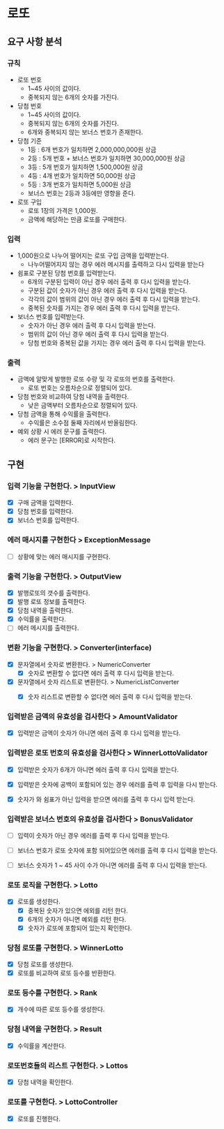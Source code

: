 # 로또

## 요구 사항 분석

### 규칙

- 로또 번호
    - 1~45 사이의 값이다.
    - 중복되지 않는 6개의 숫자를 가진다.
- 당첨 번호
    - 1~45 사이의 값이다.
    - 중복되지 않는 6개의 숫자를 가진다.
    - 6개와 중복되지 않는 보너스 번호가 존재한다.
- 당첨 기준
    - 1등 : 6개 번호가 일치하면 2,000,000,000원 상금
    - 2등 : 5개 번호 + 보너스 번호가 일치하면 30,000,000원 상금
    - 3등 : 5개 번호가 일치하면 1,500,000원 상금
    - 4등 : 4개 번호가 일치하면 50,000원 상금
    - 5등 : 3개 번호가 일치하면 5,000원 상금
    - 보너스 번호는 2등과 3등에만 영향을 준다.
- 로또 구입
    - 로또 1장의 가격은 1,000원.
    - 금액에 해당하는 만큼 로또를 구매한다.

### 입력

- 1,000원으로 나누어 떨어지는 로또 구입 금액을 입력받는다.
    - 나누어떨어지지 않는 경우 에러 메시지를 출력하고 다시 입력을 받는다
- 쉼표로 구분된 당첨 번호를 입력받는다.
    - 6개의 구분된 입력이 아닌 경우 에러 출력 후 다시 입력을 받는다.
    - 구분된 값이 숫자가 아닌 경우 에러 출력 후 다시 입력을 받는다.
    - 각각의 값이 범위의 값이 아닌 경우 에러 출력 후 다시 입력을 받는다.
    - 중복된 숫자를 가지는 경우 에러 출력 후 다시 입력을 받는다.
- 보너스 번호를 입력받는다.
    - 숫자가 아닌 경우 에러 출력 후 다시 입력을 받는다.
    - 범위의 값이 아닌 경우 에러 출력 후 다시 입력을 받는다.
    - 당첨 번호와 중복된 값을 가지는 경우 에러 출력 후 다시 입력을 받는다.

### 출력

- 금액에 알맞게 발행한 로또 수량 및 각 로또의 번호를 출력한다.
    - 로또 번호는 오름차순으로 정렬되어 있다.
- 당첨 번호와 비교하여 당첨 내역을 출력한다.
    - 낮은 금액부터 오름차순으로 정렬되어 있다.
- 당첨 금액을 통해 수익률을 출력한다.
    - 수익률은 소수점 둘째 자리에서 반올림한다.
- 예외 상황 시 에러 문구를 출력한다.
    - 에러 문구는 [ERROR]로 시작한다.

## 구현

### 입력 기능을 구현한다. > InputView

- [x] 구매 금액을 입력한다.
- [x] 당첨 번호를 입력한다.
- [x] 보너스 번호를 입력한다.

### 에러 매시지를 구현한다 > ExceptionMessage
- [ ] 상황에 맞는 에러 매시지를 구현한다.

### 출력 기능을 구현한다. > OutputView

- [x] 발행로또의 갯수를 출력한다.
- [x] 발행 로또 정보를 출력한다.
- [x] 당첨 내역을 출력한다.
- [x] 수익률을 출력한다.
- [ ] 에러 메시지를 출력한다.

### 변환 기능을 구현한다. > Converter(interface)

- [x] 문자열에서 숫자로 변환한다. > NumericConverter
  - [x] 숫자로 변환할 수 없다면 에러 출력 후 다시 입력을 받는다.
- [x] 문자열에서 숫자 리스트로 변환한다. > NumericListConverter
  - [x] 숫자 리스트로 변환할 수 없다면 에러 출력 후 다시 입력을 받는다.


### 입력받은 금액의 유효성을 검사한다 > AmountValidator

-[x] 입력받은 금액이 숫자가 아니면 에러 출력 후 다시 입력을 받는다.


### 입력받은 로또 번호의 유효성을 검사한다 > WinnerLottoValidator

-[x] 입력받은 숫자가 6개가 아니면 에러 출력 후 다시 입력을 받는다.
-[x] 입력받은 숫자에 공백이 포함되어 있는 경우 에러를 츌력 후 입력을 다시 받는다.
-[x] 숫자가 와 쉼표가 아닌 입력을 받으면 에러를 출력 후 다시 입력 받는다.


### 입력받은 보너스 번호의 유효성을 검사한다 > BonusValidator

- [ ] 입력이 숫자가 아닌 경우 에러를 출력 후 다시 입력을 받는다.
- [ ] 보너스 번호가 로또 숫자에 포함 되어있으면 에러를 출력 후 다시 입력을 받는다.
- [ ] 보너스 숫자가 1 ~ 45 사이 수가 아니면 에러를 출력 후 다시 입력을 받는다.


### 로또 로직을 구현한다. > Lotto

- [x] 로또를 생성한다.
  - [x] 중복된 숫자가 있으면 에외를 리턴 한다.
  - [x] 6개의 숫자가 아니면 예외를 리턴 한다.
  - [x] 숫자가 로또에 포함되어 있는지 확인한다.

### 당첨 로또를 구현한다. > WinnerLotto

- [x] 당첨 로또를 생성한다.
- [x] 로또를 비교하여 로또 등수를 반환한다.

### 로또 등수를 구현한다. > Rank

- [x] 개수에 따른 로또 등수를 생성한다.

### 당첨 내역을 구현한다. > Result

- [x] 수익률을 계산한다.

### 로또번호들의 리스트 구현한다. > Lottos

- [x] 당첨 내역을 확인한다.

### 로또를 구현한다. > LottoController

- [x] 로또를 진행한다.

